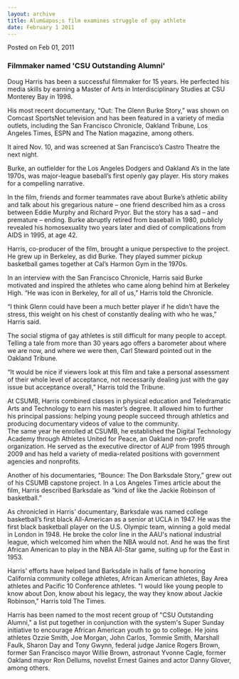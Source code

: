 ```yaml
---
layout: archive
title: Alum&apos;s film examines struggle of gay athlete
date: February 1 2011
---
```





<span class="date">Posted on Feb 01, 2011    </span>
<h3>Filmmaker named &apos;CSU Outstanding Alumni&apos;</h3>
<p>Doug Harris has been a successful filmmaker for 15 years. He
perfected his media skills by earning a Master of Arts in
Interdisciplinary Studies at CSU Monterey Bay in 1998.</p>
<p>His most recent documentary, &#x201C;Out: The Glenn Burke Story,&#x201D; was
shown on Comcast SportsNet television and has been featured in a
variety of media outlets, including the San Francisco Chronicle,
Oakland Tribune, Los Angeles Times, ESPN and The Nation magazine,
among others.</p>
<p>It aired Nov. 10, and was screened at San Francisco&#x2019;s Castro
Theatre the next night.</p>
<p>Burke, an outfielder for the Los Angeles Dodgers and Oakland A&#x2019;s
in the late 1970s, was major-league baseball&#x2019;s first openly gay
player. His story makes for a compelling narrative.</p>
<p>In the film, friends and former teammates rave about Burke&#x2019;s
athletic ability and talk about his gregarious nature &#x2013; one friend
described him as a cross between Eddie Murphy and Richard Pryor.
But the story has a sad &#x2013; and premature &#x2013; ending. Burke abruptly
retired from baseball in 1980, publicly revealed his homosexuality
two years later and died of complications from AIDS in 1995, at age
42.</p>
<p>Harris, co-producer of the film, brought a unique perspective to
the project. He grew up in Berkeley, as did Burke. They played
summer pickup basketball games together at Cal&#x2019;s Harmon Gym in the
1970s.</p>
<p>In an interview with the San Francisco Chronicle, Harris said
Burke motivated and inspired the athletes who came along behind him
at Berkeley High. &#x201C;He was icon in Berkeley, for all of us,&#x201D; Harris
told the Chronicle.</p>
<p>&#x201C;I think Glenn could have been a much better player if he didn&#x2019;t
have the stress, this weight on his chest of constantly dealing
with who he was,&#x201D; Harris said.</p>
<p>The social stigma of gay athletes is still difficult for many
people to accept. Telling a tale from more than 30 years ago offers
a barometer about where we are now, and where we were then, Carl
Steward pointed out in the Oakland Tribune.</p>
<p>&#x201C;It would be nice if viewers look at this film and take a
personal assessment of their whole level of acceptance, not
necessarily dealing just with the gay issue but acceptance
overall,&#x201D; Harris told the Tribune.</p>
<p>At CSUMB, Harris combined classes in physical education and
Teledramatic Arts and Technology to earn his master&#x2019;s degree. It
allowed him to further his principal passions: helping young people
succeed through athletics and producing documentary videos of value
to the community.<br>
The same year he enrolled at CSUMB, he established the Digital
Technology Academy through Athletes United for Peace, an Oakland
non-profit organization. He served as the executive director of AUP
from 1995 through 2009 and has held a variety of media-related
positions with government agencies and nonprofits.</br></p>
<p>Another of his documentaries, &#x201C;Bounce: The Don Barksdale Story,&#x201D;
grew out of his CSUMB capstone project. In a Los Angeles Times
article about the film, Harris described Barksdale as &#x201C;kind of like
the Jackie Robinson of basketball.&#x201D;</p>
<p>As chronicled in Harris&apos; documentary, Barksdale was named
college basketball&#x2019;s first black All-American as a senior at UCLA
in 1947. He was the first black basketball player on the U.S.
Olympic team, winning a gold medal in London in 1948. He broke the
color line in the AAU&apos;s national industrial league, which welcomed
him when the NBA would not. And he was the first African American
to play in the NBA All-Star game, suiting up for the East in
1953.</p>
<p>Harris&apos; efforts have helped land Barksdale in halls of fame
honoring California community college athletes, African American
athletes, Bay Area athletes and Pacific 10 Conference athletes. &quot;I
would like young people to know about Don, know about his legacy,
the way they know about Jackie Robinson,&quot; Harris told The
Times.</p>
<p>Harris has been named to the most recent group of &quot;CSU
Outstanding Alumni,&quot; a list put together in conjunction with the
system&apos;s Super Sunday initiative to encourage African American
youth to go to college. He joins athletes Ozzie Smith, Joe Morgan,
John Carlos, Tommie Smith, Marshall Faulk, Sharon Day and Tony
Gwynn, federal judge Janice Rogers Brown, former San Francisco
mayor Willie Brown, astronaut Yvonne Cagle, former Oakland mayor
Ron Dellums, novelist Ernest Gaines and actor Danny Glover, among
others.<br>
&#xA0;</br></p>





